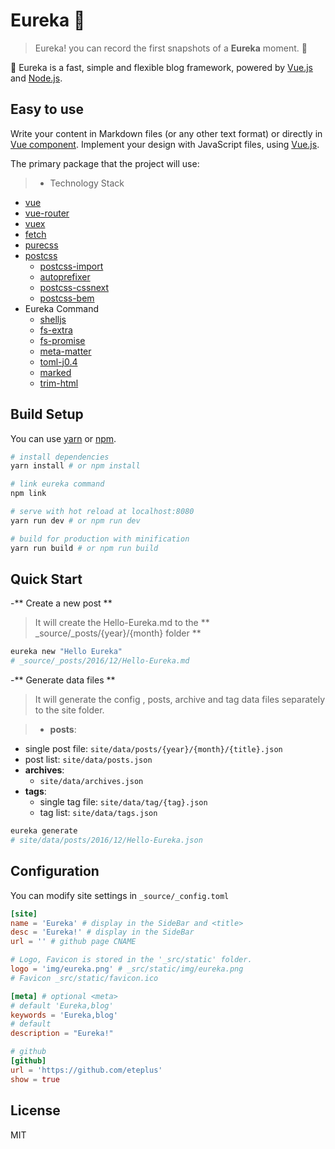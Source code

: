 # Eureka 🤔

> Eureka! you can record the first snapshots of a **Eureka** moment. 🤔

🚀 Eureka is a fast, simple and flexible blog framework, powered by [Vue.js](https://vuejs.org/) and [Node.js](https://nodejs.org/).

## Easy to use

Write your content in Markdown files (or any other text format) or directly in [Vue component](https://vuejs.org/v2/guide/single-file-components.html). Implement your design with JavaScript files, using [Vue.js](https://vuejs.org/).

The primary package that the project will use:

> - Technology Stack
  - [vue](https://vuejs.org/)
  - [vue-router](https://router.vuejs.org/)
  - [vuex](https://vuex.vuejs.org/)
  - [fetch](https://github.com/github/fetch)
  - [purecss](http://purecss.io/)
  - [postcss](https://github.com/postcss/postcss)
    - [postcss-import](https://github.com/postcss/postcss-import)
    - [autoprefixer](https://github.com/postcss/autoprefixer)
    - [postcss-cssnext](http://cssnext.io/)
    - [postcss-bem](https://www.npmjs.com/package/postcss-bem)
- Eureka Command
  - [shelljs](https://github.com/shelljs/shelljs)
  - [fs-extra](https://github.com/jprichardson/node-fs-extra)
  - [fs-promise](https://github.com/kevinbeaty/fs-promise)
  - [meta-matter](https://github.com/jakwings/meta-matter)
  - [toml-j0.4](https://github.com/jakwings/toml-j0.4)
  - [marked](https://github.com/chjj/marked)
  - [trim-html](https://github.com/brankosekulic/trimHtml)


## Build Setup

You can use [yarn](https://yarnpkg.com/) or [npm](https://www.npmjs.com/).
```bash
# install dependencies
yarn install # or npm install

# link eureka command
npm link

# serve with hot reload at localhost:8080
yarn run dev # or npm run dev

# build for production with minification
yarn run build # or npm run build
```

## Quick Start

-** Create a new post **

> It will create the Hello-Eureka.md to the ** _source/_posts/{year}/{month} folder **

```bash
eureka new "Hello Eureka"
# _source/_posts/2016/12/Hello-Eureka.md
```

-** Generate data files **
> It will generate the config , posts, archive and tag data files separately to the site folder.

>- **posts**:
  - single post file:  ``site/data/posts/{year}/{month}/{title}.json``
  - post list: ``site/data/posts.json``
- **archives**:
  - ``site/data/archives.json``
- **tags**:
  - single tag file: ``site/data/tag/{tag}.json``
  - tag list: ``site/data/tags.json``

```bash
eureka generate
# site/data/posts/2016/12/Hello-Eureka.json
```

## Configuration

You can modify site settings in ``_source/_config.toml``

```toml
[site]
name = 'Eureka' # display in the SideBar and <title>
desc = 'Eureka!' # display in the SideBar
url = '' # github page CNAME

# Logo, Favicon is stored in the '_src/static' folder.
logo = 'img/eureka.png' # _src/static/img/eureka.png
# Favicon _src/static/favicon.ico

[meta] # optional <meta>
# default 'Eureka,blog'
keywords = 'Eureka,blog'
# default
description = "Eureka!"

# github
[github]
url = 'https://github.com/eteplus'
show = true
```

## License
MIT
